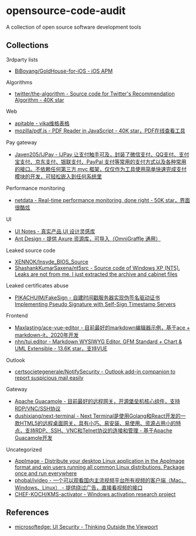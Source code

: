 # opensource-code-audit

A collection of open source software development tools

## Collections

3rdparty lists

* [BiBoyang/GoldHouse-for-iOS - iOS APM](https://github.com/BiBoyang/GoldHouse-for-iOS)

Algorithms

* [twitter/the-algorithm - Source code for Twitter's Recommendation Algorithm - 40K star](https://github.com/twitter/the-algorithm)

Web

* [apitable - vika维格表格](https://github.com/apitable/apitable)
* [mozilla/pdf.js - PDF Reader in JavaScript - 40K star，PDF在线查看工具](https://github.com/mozilla/pdf.js)

Pay gateway

* [Javen205/IJPay - IJPay 让支付触手可及，封装了微信支付、QQ支付、支付宝支付、京东支付、银联支付、PayPal 支付等常用的支付方式以及各种常用的接口。不依赖任何第三方 mvc 框架，仅仅作为工具使用简单快速完成支付模块的开发，可轻松嵌入到任何系统里](https://github.com/Javen205/IJPay)

Performance monitoring

* [netdata - Real-time performance monitoring, done right - 50K star，界面很酷炫](https://github.com/netdata/netdata)

UI

* [UI Notes - 真实产品 UI 设计灵感库](https://uinotes.com/)
* [Ant Design - 提供 Axure 资源库，可导入（OmniGraffle 通用）](https://ant.design/)

Leaked source code

* [XENNOK/Insyde_BIOS_Source](https://github.com/XENNOK/Insyde_BIOS_Source)
* [ShashankKumarSaxena/nt5src - Source code of Windows XP (NT5). Leaks are not from me. I just extracted the archive and cabinet files](https://github.com/ShashankKumarSaxena/nt5src)

Leaked certificates abuse

* [PIKACHUIM/FakeSign - 自建时间戳服务器实现伪签名驱动证书 Implementing Pseudo Signature with Self-Sign Timestamp Servers](https://github.com/PIKACHUIM/FakeSign)

Frontend

* [Maxlasting/ace-vue-editor - 目前最好的markdown编辑器示例，基于ace + markdown-it，2020年开发](https://github.com/Maxlasting/ace-vue-editor)
* [nhn/tui.editor - Markdown WYSIWYG Editor. GFM Standard + Chart & UML Extensible - 13.6K star，支持VUE](https://github.com/nhn/tui.editor)

Outlook

* [certsocietegenerale/NotifySecurity - Outlook add-in companion to report suspicious mail easily](https://github.com/certsocietegenerale/NotifySecurity)

Gateway

* [Apache Guacamole - 目前最好的远程网关，开源堡垒机核心组件，支持RDP/VNC/SSH协议](https://guacamole.apache.org/)
* [dushixiang/next-terminal - Next Terminal是使用Golang和React开发的一款HTML5的远程桌面网关，具有小巧、易安装、易使用、资源占用小的特点，支持RDP、SSH、VNC和Telnet协议的连接和管理 - 基于Apache Guacamole开发](https://github.com/dushixiang/next-terminal)

Uncategorized

* [AppImage - Distribute your desktop Linux application in the AppImage format and win users running all common Linux distributions. Package once and run everywhere](https://github.com/AppImage)
* [phobal/ivideo - 一个可以观看国内主流视频平台所有视频的客户端（Mac、Windows、Linux） - 提供绕过广告，直接看视频的接口](https://github.com/phobal/ivideo)
* [CHEF-KOCH/KMS-activator - Windows activation research project](https://github.com/CHEF-KOCH/KMS-activator)

## References

* [microsoftedge: UI Security - Thinking Outside the Viewport](https://microsoftedge.github.io/edgevr/posts/ui-security-thinking-outside-the-viewport/)



